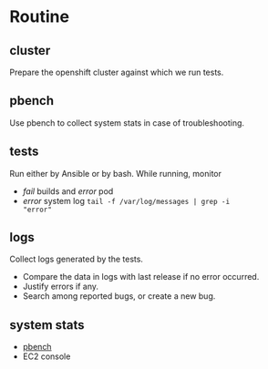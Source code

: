 # Routine

## cluster
Prepare the openshift cluster against which we run tests.

## pbench
Use pbench to collect system stats in case of troubleshooting.

## tests
Run either by Ansible or by bash. While running, monitor

- *fail* builds and *error* pod
- *error* system log <code>tail -f /var/log/messages | grep -i "error"</code>

## logs
Collect logs generated by the tests. 

- Compare the data in logs with last release if no error occurred.
- Justify errors if any.
- Search among reported bugs, or create a new bug.

## system stats

- [pbench](pbench.md)
- EC2 console
